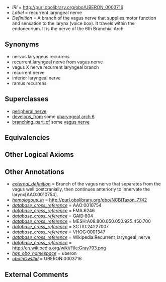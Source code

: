  * *IRI* = http://purl.obolibrary.org/obo/UBERON_0003716
 * *Label* = recurrent laryngeal nerve
 * *Definition* = A branch of the vagus nerve that supplies motor function and sensation to the larynx (voice box). It travels within the endoneurium. It is the nerve of the 6th Branchial Arch.

## Synonyms

 * nervus laryngeus recurrens
 * recurrent laryngeal nerve from vagus nerve
 * vagus X nerve recurrent laryngeal branch
 * recurrent nerve
 * inferior laryngeal nerve
 * ramus recurrens

## Superclasses

 * [peripheral nerve](../../UBERON/03/UBERON_0002003.md)
 * [develops_from](../../RO/02/RO_0002202.md) some [pharyngeal arch 6](../../UBERON/17/UBERON_0003117.md)
 * [branching_part_of](../../RO/80/RO_0002380.md) some [vagus nerve](../../UBERON/59/UBERON_0001759.md)

## Equivalencies


## Other Logical Axioms


## Other Annotations

 * *[external_definition](../../UBPROP/01/UBPROP_0000001.md)* = Branch of the vagus nerve that separates from the vagus well postcranially, then continues anteriorly to innervate the larynx[AAO:0010754].
 * *[homologous_in](../../core#homologous/in/core#homologous_in.md)* = http://purl.obolibrary.org/obo/NCBITaxon_7742
 * *[database_cross_reference](../../ef/oboInOwl#hasDbXref.md)* = AAO:0010754
 * *[database_cross_reference](../../ef/oboInOwl#hasDbXref.md)* = FMA:6246
 * *[database_cross_reference](../../ef/oboInOwl#hasDbXref.md)* = GAID:804
 * *[database_cross_reference](../../ef/oboInOwl#hasDbXref.md)* = MESH:A08.800.050.050.925.450.700
 * *[database_cross_reference](../../ef/oboInOwl#hasDbXref.md)* = SCTID:24227007
 * *[database_cross_reference](../../ef/oboInOwl#hasDbXref.md)* = VHOG:0001347
 * *[database_cross_reference](../../ef/oboInOwl#hasDbXref.md)* = Wikipedia:Recurrent_laryngeal_nerve
 * *[database_cross_reference](../../ef/oboInOwl#hasDbXref.md)* = http://en.wikipedia.org/wiki/File:Gray793.png
 * *[has_obo_namespace](../../ce/oboInOwl#hasOBONamespace.md)* = uberon
 * *[oboInOwl#id](../../id/oboInOwl#id.md)* = UBERON:0003716

## External Comments

